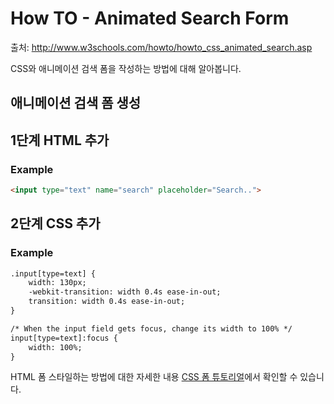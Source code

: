# How TO - Animated Search Form

출처: http://www.w3schools.com/howto/howto_css_animated_search.asp

CSS와 애니메이션 검색 폼을 작성하는 방법에 대해 알아봅니다.

## 애니메이션 검색 폼 생성

## 1단계 HTML 추가

### Example

```html
<input type="text" name="search" placeholder="Search..">
```

## 2단계 CSS 추가

### Example

```html
.input[type=text] {
    width: 130px;
    -webkit-transition: width 0.4s ease-in-out;
    transition: width 0.4s ease-in-out;
}

/* When the input field gets focus, change its width to 100% */
input[type=text]:focus {
    width: 100%;
}
```

HTML 폼 스타일하는 방법에 대한 자세한 내용 [CSS 폼 튜토리얼](http://www.w3schools.com/css/css_form.asp)에서 확인할 수 있습니다. 